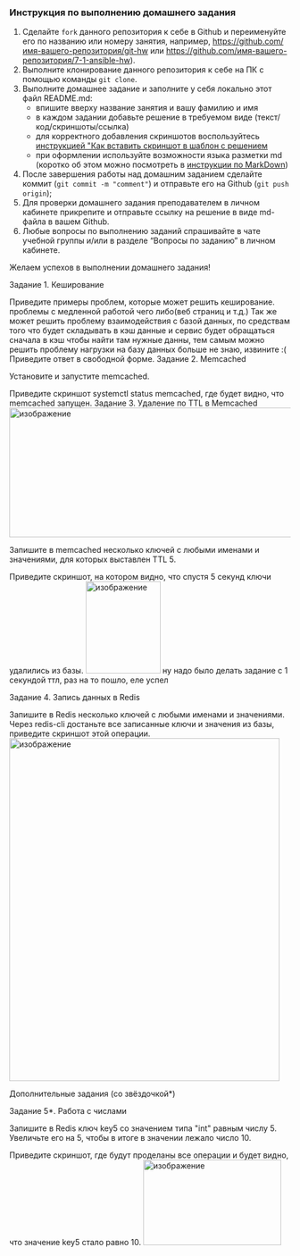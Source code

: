 

### Инструкция по выполнению домашнего задания

   1. Сделайте `fork` данного репозитория к себе в Github и переименуйте его по названию или номеру занятия, например, https://github.com/имя-вашего-репозитория/git-hw или  https://github.com/имя-вашего-репозитория/7-1-ansible-hw).
   2. Выполните клонирование данного репозитория к себе на ПК с помощью команды `git clone`.
   3. Выполните домашнее задание и заполните у себя локально этот файл README.md:
      - впишите вверху название занятия и вашу фамилию и имя
      - в каждом задании добавьте решение в требуемом виде (текст/код/скриншоты/ссылка)
      - для корректного добавления скриншотов воспользуйтесь [инструкцией "Как вставить скриншот в шаблон с решением](https://github.com/netology-code/sys-pattern-homework/blob/main/screen-instruction.md)
      - при оформлении используйте возможности языка разметки md (коротко об этом можно посмотреть в [инструкции  по MarkDown](https://github.com/netology-code/sys-pattern-homework/blob/main/md-instruction.md))
   4. После завершения работы над домашним заданием сделайте коммит (`git commit -m "comment"`) и отправьте его на Github (`git push origin`);
   5. Для проверки домашнего задания преподавателем в личном кабинете прикрепите и отправьте ссылку на решение в виде md-файла в вашем Github.
   6. Любые вопросы по выполнению заданий спрашивайте в чате учебной группы и/или в разделе “Вопросы по заданию” в личном кабинете.
   
Желаем успехов в выполнении домашнего задания!

Задание 1. Кеширование

Приведите примеры проблем, которые может решить кеширование.
проблемы с медленной работой чего либо(веб страниц и т.д.)
Так же может решить проблему взаимодействия с базой данных, по средствам того что будет складывать в кэш данные и сервис будет обращаться сначала в кэш чтобы найти там нужные данны, тем самым можно решить проблему нагрузки на базу данных
больше не знаю, извините :(
Приведите ответ в свободной форме.
Задание 2. Memcached

Установите и запустите memcached.

Приведите скриншот systemctl status memcached, где будет видно, что memcached запущен.
Задание 3. Удаление по TTL в Memcached
<img width="955" height="232" alt="изображение" src="https://github.com/user-attachments/assets/f8151dc6-c891-4f46-84e9-3488e7ea0f0a" />

Запишите в memcached несколько ключей с любыми именами и значениями, для которых выставлен TTL 5.

Приведите скриншот, на котором видно, что спустя 5 секунд ключи удалились из базы.
<img width="134" height="165" alt="изображение" src="https://github.com/user-attachments/assets/ba8204a1-f441-49bf-b9ad-568eee0604d5" />
ну надо было делать задание с 1 секундой ттл, раз на то пошло, еле успел

Задание 4. Запись данных в Redis

Запишите в Redis несколько ключей с любыми именами и значениями.
Через redis-cli достаньте все записанные ключи и значения из базы, приведите скриншот этой операции.
<img width="484" height="614" alt="изображение" src="https://github.com/user-attachments/assets/f3ad455f-ff59-4b8c-aced-030aaed6f15d" />

Дополнительные задания (со звёздочкой*)

Задание 5*. Работа с числами

Запишите в Redis ключ key5 со значением типа "int" равным числу 5. Увеличьте его на 5, чтобы в итоге в значении лежало число 10.

Приведите скриншот, где будут проделаны все операции и будет видно, что значение key5 стало равно 10.
<img width="247" height="153" alt="изображение" src="https://github.com/user-attachments/assets/2724f610-d1c4-41f2-a35f-327129bba83b" />
